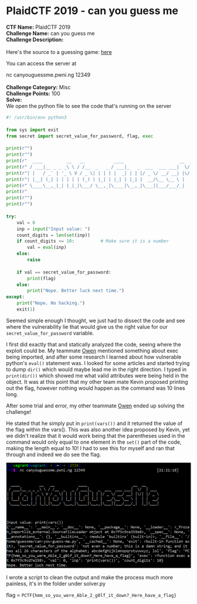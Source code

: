 # PlaidCTF 2019 - can you guess me<br>
**CTF Name:** PlaidCTF 2019 </br>
**Challenge Name:** can you guess me</br>
**Challenge Description:**</br></br>
Here's the source to a guessing game: [here](https://play.plaidctf.com/files/can-you-guess-me-53d1aa54ca7d7151fcd2c48ce36d1bdb.py)</br>

You can access the server at</br>

nc canyouguessme.pwni.ng 12349</br></br>
**Challenge Category:** Misc</br>
**Challenge Points:** 100</br>
**Solve:**</br>
We open the python file to see the code that's running on the server</br>
```python
#! /usr/bin/env python3

from sys import exit
from secret import secret_value_for_password, flag, exec

print(r"")
print(r"")
print(r"  ____         __   __           ____                     __  __       ")
print(r" / ___|__ _ _ _\ \ / /__  _   _ / ___|_   _  ___  ___ ___|  \/  | ___  ")
print(r"| |   / _` | '_ \ V / _ \| | | | |  _| | | |/ _ \/ __/ __| |\/| |/ _ \ ")
print(r"| |__| (_| | | | | | (_) | |_| | |_| | |_| |  __/\__ \__ \ |  | |  __/ ")
print(r" \____\__,_|_| |_|_|\___/ \__,_|\____|\__,_|\___||___/___/_|  |_|\___| ")
print(r"                                                                       ")
print(r"")
print(r"")

try:
    val = 0
    inp = input("Input value: ")
    count_digits = len(set(inp))
    if count_digits <= 10:          # Make sure it is a number
        val = eval(inp)
    else:
        raise

    if val == secret_value_for_password:
        print(flag)
    else:
        print("Nope. Better luck next time.")
except:
    print("Nope. No hacking.")
    exit(1)
```
Seemed simple enough I thought, we just had to dissect the code and see where the vulnerability lie that would give us the right value for our ```secret_value_for_password``` variable.

I first did exactly that and statically analyzed the code, seeing where the exploit could be. My teammate [Owen](https://github.com/owenflannagan) mentioned something about exec being imported, and after some research I learned about how vulnerable python's ```eval()``` statement was. 
I looked for some articles and started trying to dump ```dir()``` which would maybe lead me in the right direction. I typed in ```print(dir())``` which showed me what valid attributes were being held in the object. It was at this point that my other team mate Kevin proposed printing out the flag, however nothing would happen as the command was 10 lines long.</br>

After some trial and error, my other teammate [Owen](https://github.com/owenflannagan) ended up solving the challenge! </br>

He stated that he simply put in ```print(vars())``` and it returned the value of the flag within the vars(). This was also another idea proposed by Kevin, yet we didn't realize that it would work being that the parentheses used in the command would only equal to one element in the ```set()``` part of the code, making the length equal to 10! I had to see this for myself and ran that through and indeed we do see the flag.

![](cygm.PNG)

I wrote a script to clean the output and make the process much more painless, it's in the folder under solver.py </br>

flag = ```PCTF{hmm_so_you_were_Able_2_g0lf_it_down?_Here_have_a_flag}```
